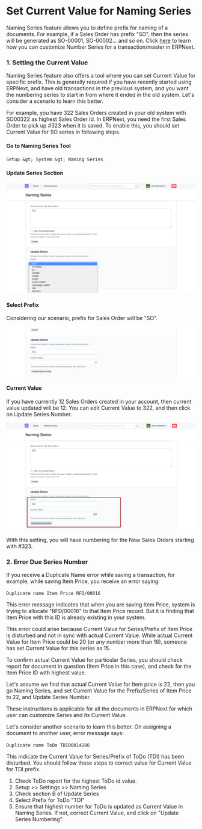
# Set Current Value for Naming Series



Naming Series feature allows you to define prefix for naming of a documents. For example, if a Sales Order has prefix "SO", then the series will be generated as SO-00001, SO-00002... and so on. Click [here](/docs/en/setting-up/settings/naming-series.html) to learn how you can customize Number Series for a transaction/master in ERPNext.


### 1. Setting the Current Value


Naming Series feature also offers a tool where you can set Current Value for specific prefix. This is generally required if you have recently started using ERPNext, and have old transactions in the previous system, and you want the numbering series to start in from where it ended in the old system. Let's consider a scenario to learn this better.


For example, you have 322 Sales Orders created in your old system with SO00322 as highest Sales Order Id. In ERPNext, you need the first Sales Order to pick up #323 when it is saved. To enable this, you should set Current Value for SO series in following steps.


#### Go to Naming Series Tool


`Setup &gt; System &gt; Naming Series`


#### Update Series Section


![Update Series Section](/files/current-no-1.png)


#### Select Prefix


Considering our scenario, prefix for Sales Order will be "SO".


![Series Prefix](/files/current-no-2.png)


#### Current Value


If you have currently 12 Sales Orders created in your account, then current value updated will be 12. You can edit Current Value to 322, and then click on Update Series Number.


![Series Current Value](/files/current-no-3.png)


With this setting, you will have numbering for the New Sales Orders starting with #323.


### 2. Error Due Series Number


If you receive a Duplicate Name error while saving a transaction, for example, while saving Item Price, you receive an error saying:


`Duplicate name Item Price RFD/00016`


This error message indicates that when you are saving Item Price, system is trying to allocate "RFD/00016" to that Item Price record. But it is finding that Item Price with this ID is already existing in your system.


This error could arise because Current Value for Series/Prefix of Item Price is disturbed and not in sync with actual Current Value. While actual Current Value for Item Price could be 20 (or any number more than 16), someone has set Current Value for this series as 15.


To confirm actual Current Value for particular Series, you should check report for document in question (Item Price in this case), and check for the Item Price ID with highest value.


Let's assume we find that actual Current Value for Item price is 22, then you go Naming Series, and set Current Value for the Prefix/Series of Item Price to 22, and Update Series Number.


These instructions is applicable for all the documents in ERPNext for which user can customize Series and its Current Value.


Let's consider another scenario to learn this better. On assigning a document to another user, error message says:


`Duplicate name ToDo TDI00014286`


This indicate the Current Value for Series/Prefix of ToDo (TDI) has been disturbed. You should follow these steps to correct value for Current Value for TDI prefix.


1. Check ToDo report for the highest ToDo id value.
2. Setup >> Settings >> Naming Series
3. Check section B of Update Series
4. Select Prefix for ToDo "TDI"
5. Ensure that highest number for ToDo is updated as Current Value in Naming Series. If not, correct Current Value, and click on "Update Series Numbering".





